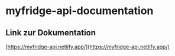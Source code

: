 # myfridge-api-documentation

## Link zur Dokumentation
[https://myfridge-api.netlify.app/](https://myfridge-api.netlify.app/)

